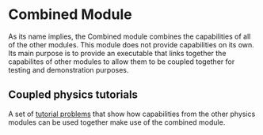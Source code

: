 # Combined Module

As its name implies, the Combined module combines the capabilities of all of the
other modules. This module does not provide capabilities on its own. Its main
purpose is to provide an executable that links together the capabilites of other
modules to allow them to be coupled together for testing and demonstration purposes.

## Coupled physics tutorials

A set of [tutorial problems](combined/tutorials/introduction/index.md) that show how
capabilities from the other physics modules can be used together make use of the
combined module.
